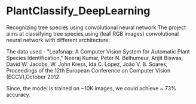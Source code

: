 # PlantClassify_DeepLearning
Recognizing tree species using convolutional neural network
 The project aims at classifying tree species using (leaf RGB images) convolutional neural network with different architecture.
 
 The data used - 
"Leafsnap: A Computer Vision System for Automatic Plant Species Identification," Neeraj Kumar, Peter N. Belhumeur, Arijit Biswas, David W. Jacobs, W. John Kress, Ida C. Lopez, João V. B. Soares, Proceedings of the 12th European Conference on Computer Vision (ECCV),October 2012

Since, the model is trained on ~10K images, we could achieve ~ 73% accuracy.
